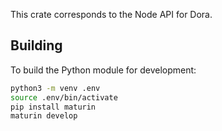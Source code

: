 This crate corresponds to the Node API for Dora.

## Building

To build the Python module for development:

````bash
python3 -m venv .env
source .env/bin/activate
pip install maturin
maturin develop
````
